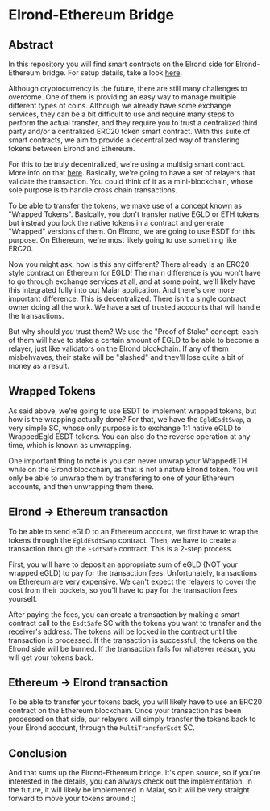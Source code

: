 # Elrond-Ethereum Bridge

## Abstract

In this repository you will find smart contracts on the Elrond side for Elrond-Ethereum bridge. For setup details, take a look [here](docs/setup.md).  

Although cryptocurrency is the future, there are still many challenges to overcome. One of them is providing an easy way to manage multiple different types of coins. Although we already have some exchange services, they can be a bit difficult to use and require many steps to perform the actual transfer, and they require you to trust a centralized third party and/or a centralized ERC20 token smart contract. With this suite of smart contracts, we aim to provide a decentralized way of transfering tokens between Elrond and Ethereum.  

For this to be truly decentralized, we're using a multisig smart contract. More info on that [here](https://github.com/ElrondNetwork/elrond-wasm-rs/blob/master/contracts/examples/multisig/README.md).  Basically, we're going to have a set of relayers that validate the transaction. You could think of it as a mini-blockchain, whose sole purpose is to handle cross chain transactions.  

To be able to transfer the tokens, we make use of a concept known as "Wrapped Tokens". Basically, you don't transfer native EGLD or ETH tokens, but instead you lock the native tokens in a contract and generate "Wrapped" versions of them. On Elrond, we are going to use ESDT for this purpose. On Ethereum, we're most likely going to use something like ERC20.  

Now you might ask, how is this any different? There already is an ERC20 style contract on Ethereum for EGLD! The main difference is you won't have to go through exchange services at all, and at some point, we'll likely have this integrated fully into out Maiar application. And there's one more important difference: This is decentralized. There isn't a single contract owner doing all the work.  We have a set of trusted accounts that will handle the transactions.  

But why should _you_ trust them? We use the "Proof of Stake" concept: each of them will have to stake a certain amount of EGLD to be able to become a relayer, just like validators on the Elrond blockchain. If any of them misbehvaves, their stake will be "slashed" and they'll lose quite a bit of money as a result.

## Wrapped Tokens

As said above, we're going to use ESDT to implement wrapped tokens, but how is the wrapping actually done? For that, we have the `EgldEsdtSwap`, a very simple SC, whose only purpose is to exchange 1:1 native eGLD to WrappedEgld ESDT tokens. You can also do the reverse operation at any time, which is known as unwrapping.  

One important thing to note is you can never unwrap your WrappedETH while on the Elrond blockchain, as that is not a native Elrond token. You will only be able to unwrap them by transfering to one of your Ethereum accounts, and then unwrapping them there.  

## Elrond -> Ethereum transaction

To be able to send eGLD to an Ethereum account, we first have to wrap the tokens through the `EgldEsdtSwap` contract. Then, we have to create a transaction through the `EsdtSafe` contract. This is a 2-step process.  

First, you will have to deposit an appropriate sum of eGLD (NOT your wrapped eGLD) to pay for the transaction fees. Unfortunately, transactions on Ethereum are very expensive. We can't expect the relayers to cover the cost from their pockets, so you'll have to pay for the transaction fees yourself.  

After paying the fees, you can create a transaction by making a smart contract call to the `EsdtSafe` SC with the tokens you want to transfer and the receiver's address. The tokens will be locked in the contract until the transaction is processed. If the transaction is successful, the tokens on the Elrond side will be burned. If the transaction fails for whatever reason, you will get your tokens back.  

## Ethereum -> Elrond transaction

To be able to transfer your tokens back, you will likely have to use an ERC20 contract on the Ethereum blockchain. Once your transaction has been processed on that side, our relayers will simply transfer the tokens back to your Elrond account, through the `MultiTransferEsdt` SC.  

## Conclusion

And that sums up the Elrond-Ethereum bridge. It's open source, so if you're interested in the details, you can always check out the implementation. In the future, it will likely be implemented in Maiar, so it will be very straight forward to move your tokens around :)

